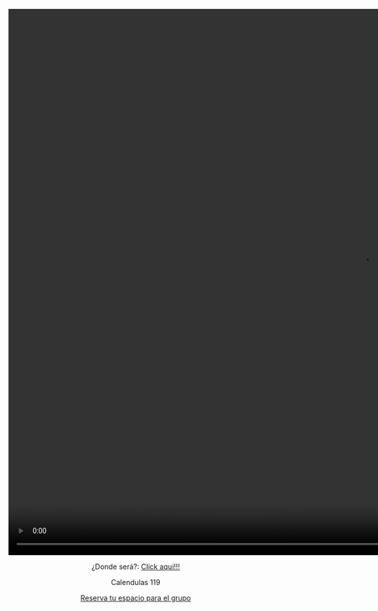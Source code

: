 <html>
	<head>
		<meta charset="utf-8">
		<title>
			Mi cumpleaños!!!
		</title>
		<link href="CSS/CSS.css" rel="stylesheet" type="text/css">
	</head>
	<body background="Imagen/images.jpg" marginwidth="1">
		<p>
			<video width="1400" height="1080" contextmenu muted="muted" autoplay="autoplay" loop="loop">
				<source src="Videos/Fondo.mp4" type="video/mp4">
			</video>
		</p>
		<center><p span class="Titulo">¿Donde será?: <a href="https://maps.app.goo.gl/F5mHAV4GmBcjojdPA](https://maps.app.goo.gl/Gee3cKNg3s3hag8R6](https://maps.app.goo.gl/Gee3cKNg3s3hag8R6">Click aqui!!!</a></p>
		<p class="Titulo">Calendulas 119</p>
		<p span class="Titulo"><a href="https://forms.gle/m4dnFKD7hmauFq6f9">Reserva tu espacio para el grupo</a></p></center>
	</body>
</html>
